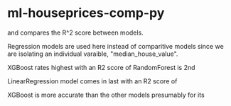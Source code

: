 # ml-houseprices-comp-py

and compares the R^2 score between models.

Regression models are used here instead of comparitive models since we are isolating an individual varaible, "median_house_value".

XGBoost rates highest with an R2 score of 
RandomForest is 2nd

LinearRegression model comes in last with an R2 score of 

XGBoost is more accurate than the other models presumably for its

